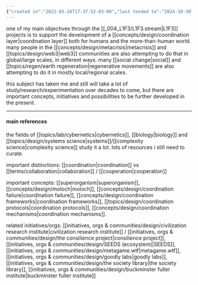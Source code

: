 ```yaml
---
{"created in":"2022-03-24T17:37:52-03:00","last tended to":"2024-10-30T18:06:34-03:00","aliases":["coordinating","coordinate"],"tags":["design","systemsdesign","systemsscience","socialchange","socialoperatingsystems","topic","🌱"],"relevancescore":98,"dg-publish":true,"notestage":["🌱"],"created":"2022-03-24T17:37:52.861-03:00","updated":"2025-01-28T19:02:51.614-03:00","permalink":"/topics/design/coordination-systems/","dgPassFrontmatter":true}
---
```


one of my main objectives through the [[_004_L1F3/L1F3.stream\|L1F3]] projects is to support the development of a [[concepts/design/coordination layer\|coordination layer]] both for humans and the more-than-human world. many people in the [[concepts/design/metacrisis\|metacrisis]] and [[topics/design/web3\|web3]] communities are also attempting to do that in global/large scales, in different ways. many [[social change\|social]] and [[topics/regen/earth regeneration\|regenerative movements]] are also attempting to do it in mostly local/regional scales.

this subject has taken me and still will take a lot of study/research/experimentation over decades to come, but there are important concepts, initiatives and possibilities to be further developed in the present.

---
#### main references

the fields of [[topics/lab/cybernetics\|cybernetics]], [[biology\|biology]] and [[topics/design/systems science\|systems]]/[[complexity science\|complexity science]] study it a lot. lots of resources i still need to curate.

important distinctions: [[coordination\|coordination]] vs [[terms/collaboration\|collaboration]] / [[cooperation\|cooperation]]

important concepts: [[superorganism\|superorganism]], [[concepts/design/moloch\|moloch]], [[concepts/design/coordination failure\|coordination failure]], [[concepts/design/coordination frameworks\|coordination frameworks]], [[topics/design/coordination protocols\|coordination protocols]], [[concepts/design/coordination mechanisms\|coordination mechanisms]].

related initiatives/orgs: [[initiatives, orgs & communities/design/civilization research institute\|civilization research institute]] / [[initiatives, orgs & communities/design/the consilience project\|consilience project]], [[initiatives, orgs & communities/design/SEEDS (ecosystem)\|SEEDS]], [[initiatives, orgs & communities/design/metagame.wtf\|metagame.wtf]], [[initiatives, orgs & communities/design/goodly labs\|goodly labs]], [[initiatives, orgs & communities/design/the society library\|the society library]], [[initiatives, orgs & communities/design/buckminster fuller institute\|buckminster fuller institute]]
